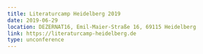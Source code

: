 ```yaml
---
title: Literaturcamp Heidelberg 2019
date: 2019-06-29
location: DEZERNAT16, Emil-Maier-Straße 16, 69115 Heidelberg
link: https://literaturcamp-heidelberg.de
type: unconference
---
```


